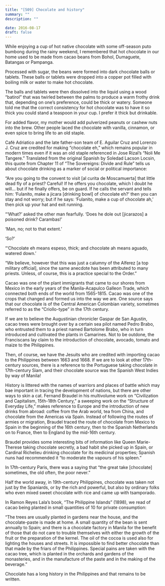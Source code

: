 ```yaml
---
title: "[509] Chocolate and history"
summary: ""
description: ""

date: 2016-08-17
draft: false
---
```


While enjoying a cup of hot native chocolate with some off-season puto bumbong during the rainy weekend, I remembered that hot chocolate in our home used to be made from cacao beans from Bohol, Dumaguete, Batangas or Pampanga.

Processed with sugar, the beans were formed into dark chocolate balls or tablets. These balls or tablets were dropped into a copper pot filled with boiling milk or water to make hot chocolate.

The balls and tablets were then dissolved into the liquid using a wood “batirol” that was twirled between the palms to produce a warm frothy drink that, depending on one’s preference, could be thick or watery. Someone told me that the correct consistency for hot chocolate was to have it so thick you could stand a teaspoon in your cup. I prefer it thick but drinkable.

For added flavor, my mother would add pulverized peanuts or cashew nuts into the brew. Other people laced the chocolate with vanilla, cinnamon, or even spice to bring life to an old staple.

Café Adriatico and the late father-son team of E. Aguilar Cruz and Lorenzo J. Cruz are credited for making “chocolate eh,” which remains popular in modern times even if it was an old staple referenced in Jose Rizal’s “Noli Me Tangere.” Translated from the original Spanish by Soledad Lacson Locsin, this quote from Chapter 11 of “The Sovereigns: Divide and Rule” tells us about chocolate drinking as a marker of social or political importance:

“Are you going to the convent to visit [al curita de Moscamuerta] that little dead fly of a priest? Careful! If he offers you chocolate, which I doubt he will… but if he finally offers, be on guard. If he calls the servant and tells him: ‘Fulanito, make a jicara [drinking bowl] of chocolate eh?’ then you can stay and not worry; but if he says: ‘Fulanito, make a cup of chocolate ah,’ then pick up your hat and exit running.

“‘What?’ asked the other man fearfully. ‘Does he dole out [jicarazos] a poisoned drink? Carambas!’

‘Man, no; not to that extent.’

‘So?’

“‘Chocolate eh means espeso, thick; and chocolate ah means aguado, watered down.’

“We believe, however that this was just a calumny of the Alferez [a top military official], since the same anecdote has been attributed to many priests. Unless, of course, this is a practice special to the Order.”

Cacao was one of the plant immigrants that came to our shores from Mexico in the early years of the Manila-Acapulco Galleon Trade, which connected both ends of the world from 1565-1815. Cacao was one of the crops that changed and formed us into the way we are. One source says that our chocolate is of the Central American Colombian variety, sometimes referred to as the “Criollo-type” in the 17th century.

If we are to believe the Augustinian chronicler Gaspar de San Agustin, cacao trees were brought over by a certain sea pilot named Pedro Brabo, who entrusted them to a priest named Bartolome Brabo, who in turn introduced and cultivated the plants in Camarines. Not to be outdone, the Franciscans lay claim to the introduction of chocolate, avocado, tomato and maize to the Philippines.

Then, of course, we have the Jesuits who are credited with importing cacao to the Philippines between 1663 and 1668. If we are to look at other 17th-century sources, there is a reference to the Portuguese taking chocolate in 17th-century Siam, and their chocolate source was the Spanish West Indies by way of Manila!

History is littered with the names of warriors and places of battle which may bae important in tracing the development of nations, but there are other ways to skin a cat. Fernand Braudel in his multivolume work on “Civilization and Capitalism, 15th-18th Century,” a sweeping work on the “Structure of Everyday Life,” makes reference to Europe and the introduction of new drinks from abroad: coffee from the Arab world, tea from China, and chocolate from the Americas via Spain. Instead of following the routes of armies or migration, Braudel traced the route of chocolate from Mexico  to Spain in the beginning of the 16th century, then to the Spanish Netherlands on to France, then to England by the mid-16th century.

Braudel provides some interesting bits of information like Queen Marie-Therese taking chocolate secretly, a bad habit she picked up in Spain, or Cardinal Richelieu drinking chocolate for its medicinal properties; Spanish nuns had recommended it “to moderate the vapours of his spleen.”

In 17th-century Paris, there was a saying that “the great take [chocolate] sometimes, the old often, the poor never.”

Half the world away, in 19th-century Philippines, chocolate was taken not just by the Spaniards, or by the rich and powerful, but also by ordinary folks who even mixed sweet chocolate with rice and came up with tsamporado.

In Ramon Reyes Lala’s book, “The Philippine Islands” (1898), we read of cacao being planted in small quantities of 10 for private consumption:

“The trees are usually planted in gardens near the house, and the chocolate-paste is made at home. A small quantity of the bean is sent annually to Spain; and there is a chocolate factory in Manila for the benefit of those that do not care to trouble themselves with either the growth of the fruit or the preparation of the kernel. The oil of the cocoa is used also for lighting the houses and streets. It is impossible to find better chocolate than that made by the friars of the Philippines. Special pains are taken with the cacao tree, which is planted in the orchards and gardens of the monasteries, and in the manufacture of the paste and in the making of the beverage.”

Chocolate has a long history in the Philippines and that remains to be written.
